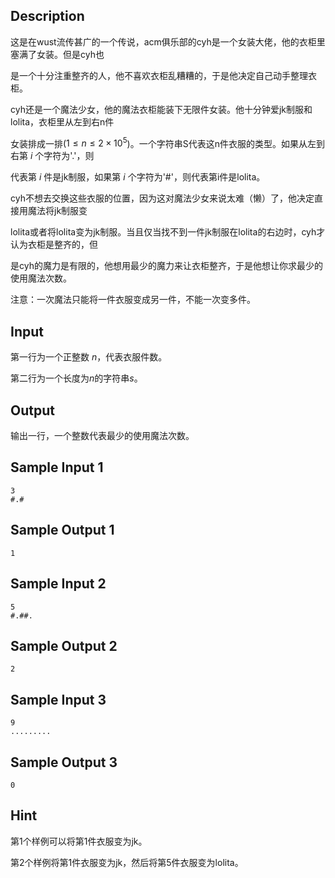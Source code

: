 ## Description

这是在wust流传甚广的一个传说，acm俱乐部的cyh是一个女装大佬，他的衣柜里塞满了女装。但是cyh也

是一个十分注重整齐的人，他不喜欢衣柜乱糟糟的，于是他决定自己动手整理衣柜。

cyh还是一个魔法少女，他的魔法衣柜能装下无限件女装。他十分钟爱jk制服和lolita，衣柜里从左到右n件

女装排成一排($1 \le n \le 2 \times 10^5$)。一个字符串S代表这n件衣服的类型。如果从左到右第 $i$ 个字符为'.'，则

代表第 $i$ 件是jk制服，如果第 $i$ 个字符为'#'，则代表第i件是lolita。

cyh不想去交换这些衣服的位置，因为这对魔法少女来说太难（懒）了，他决定直接用魔法将jk制服变

lolita或者将lolita变为jk制服。当且仅当找不到一件jk制服在lolita的右边时，cyh才认为衣柜是整齐的，但

是cyh的魔力是有限的，他想用最少的魔力来让衣柜整齐，于是他想让你求最少的使用魔法次数。

注意：一次魔法只能将一件衣服变成另一件，不能一次变多件。

## Input

第一行为一个正整数 $n$，代表衣服件数。

第二行为一个长度为$n$的字符串$s$。

## Output

输出一行，一个整数代表最少的使用魔法次数。

## Sample Input 1

```
3
#.#
```

## Sample Output 1

```
1
```

## Sample Input 2

```
5
#.##.
```

## Sample Output 2

```
2
```

## Sample Input 3

```
9
.........
```

## Sample Output 3

```
0
```

## Hint

第1个样例可以将第1件衣服变为jk。

第2个样例将第1件衣服变为jk，然后将第5件衣服变为lolita。